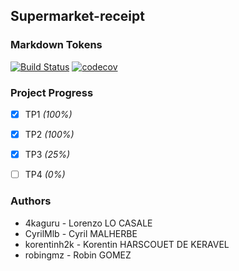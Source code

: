 ## Supermarket-receipt


### Markdown Tokens 

[![Build Status](https://travis-ci.org/CyrilMlb/supermarket-receipt.svg?branch=master)](https://travis-ci.org/CyrilMlb/supermarket-receipt)
[![codecov](https://codecov.io/gh/CyrilMlb/supermarket-receipt/branch/master/graph/badge.svg)](https://codecov.io/gh/CyrilMlb/supermarket-receipt)


### Project Progress

- [x] TP1 *(100%)*
- [x] TP2 *(100%)*
- [x] TP3 *(25%)*
- [ ] TP4 *(0%)*


### Authors

* 4kaguru - Lorenzo LO CASALE
* CyrilMlb - Cyril MALHERBE
* korentinh2k - Korentin HARSCOUET DE KERAVEL
* robingmz - Robin GOMEZ
